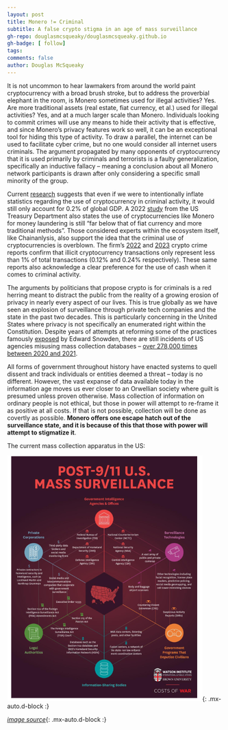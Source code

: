 ```yaml
---
layout: post
title: Monero != Criminal
subtitle: A false crypto stigma in an age of mass surveillance
gh-repo: douglasmcsqueaky/douglasmcsqueaky.github.io
gh-badge: [ follow]
tags:
comments: false
author: Douglas McSqueaky
---
```

It is not uncommon to hear lawmakers from around the world paint cryptocurrency with a broad brush stroke, but to address the proverbial elephant in the room, is Monero sometimes used for illegal activities? Yes. Are more traditional assets (real estate, fiat currency, et al.) used for illegal activities? Yes, and at a much larger scale than Monero. Individuals looking to commit crimes will use any means to hide their activity that is effective, and since Monero’s privacy features work so well, it can be an exceptional tool for hiding this type of activity. To draw a parallel, the internet can be used to facilitate cyber crime, but no one would consider all internet users criminals. The argument propagated by many opponents of cryptocurrency that it is used primarily by criminals and terrorists is a faulty generalization, specifically an inductive fallacy – meaning a conclusion about all Monero network participants is drawn after only considering a specific small minority of the group. 

Current [research](https://www.cato.org/blog/overstating-crypto-crime-wont-lead-sound-policy) suggests that even if we were to intentionally inflate statistics regarding the use of cryptocurrency in criminal activity, it would still only account for 0.2% of global GDP. A 2022 [study](https://home.treasury.gov/system/files/136/2022-National-Money-Laundering-Risk-Assessment.pdf) from the US Treasury Department also states the use of cryptocurrencies like Monero for money laundering is still “far below that of fiat currency and more traditional methods”. Those considered experts within the ecosystem itself, like Chainanlysis, also support the idea that the criminal use of cryptocurrencies is overblown. The firm’s [2022](https://go.chainalysis.com/2022-Crypto-Crime-Report.html) and [2023](https://blog.chainalysis.com/reports/2023-crypto-crime-report-introduction/) crypto crime reports confirm that illicit cryptocurrency transactions only represent less than 1% of total transactions (0.12% and 0.24% respectively). These same reports also acknowledge a clear preference for the use of cash when it comes to criminal activity. 

The arguments by politicians that propose crypto is for criminals is a red herring meant to distract the public from the reality of a growing erosion of privacy in nearly every aspect of our lives. This is true globally as we have seen an explosion of surveillance through private tech companies and the state in the past two decades. This is particularly concerning in the United States where privacy is not specifically an enumerated right within the Constitution. Despite years of attempts at reforming some of the practices famously [exposed](https://www.theguardian.com/world/2013/jun/06/us-tech-giants-nsa-data) by Edward Snowden, there are still incidents of US agencies misusing mass collection databases – [over 278,000 times between 2020 and 2021](https://watson.brown.edu/costsofwar/files/cow/imce/papers/2023/Surveillance%20Report%202023%20.pdf). 

All forms of government throughout history have enacted systems to quell dissent and track individuals or entities deemed a threat – today is no different. However, the vast expanse of data available today in the information age moves us ever closer to an Orwellian society where guilt is presumed unless proven otherwise. Mass collection of  information on ordinary people is not ethical, but those in power will attempt to re-frame it as positive at all costs. If that is not possible, collection will be done as covertly as possible. **Monero offers one escape hatch out of the surveillance state, and it is because of this that those with power will attempt to stigmatize it**. 

The current mass collection apparatus in the US: 

![](/assets/img/masscollection.png){: .mx-auto.d-block :}

[*image source*](https://watson.brown.edu/costsofwar/files/cow/imce/papers/2023/Surveillance%20Report%202023%20.pdf){: .mx-auto.d-block :}

